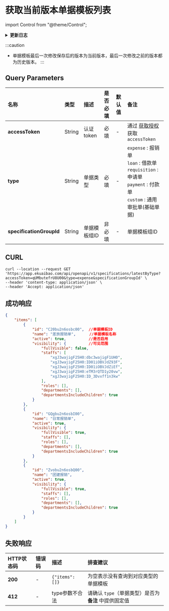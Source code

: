 # 获取当前版本单据模板列表

import Control from "@theme/Control";

<Control
method="GET"
url="/api/openapi/v1/specifications/latestByType"
/>

<details>
  <summary><b>更新日志</b></summary>
  <div>

[**1.20.0**](/docs/open-api/notice/update-log#1200) -> 🐞 响应信息中新增了 `visibility`（可见范围）字段。<br/>

  </div>
</details>

:::caution
- 单据模板最后一次修改保存后的版本为当前版本，最后一次修改之前的版本都为历史版本。
:::

## Query Parameters

| 名称 | 类型 | 描述 | 是否必填 | 默认值 | 备注 |
| :--- | :--- | :--- | :--- |:--- | :--- |
| **accessToken**          | String  | 认证token	  | 必填   | - | 通过 [获取授权](/docs/open-api/getting-started/auth) 获取 `accessToken` |
| **type**                 | String  | 单据类型	  | 必填   | - | `expense` : 报销单<br/>`loan` : 借款单<br/>`requisition` : 申请单<br/>`payment` : 付款单<br/>`custom` : 通用审批单(基础单据) |
| **specificationGroupId** | String  | 单据模板组ID | 非必填 | - | 单据模板组ID |

## CURL
```shell
curl --location --request GET 'https://app.ekuaibao.com/api/openapi/v1/specifications/latestByType?accessToken=qUMbutefrU8U00&type=expense&specificationGroupId' \
--header 'content-type: application/json' \
--header 'Accept: application/json'
```

## 成功响应
```json
{
    "items": [
        {
            "id": "C20bu2n6osbc00",  //单据模板ID
            "name": "差旅报销单",      //单据模板名称
            "active": true,          //是否启用
            "visibility": {          //可见范围
                "fullVisible": false,
                "staffs": [
                    "xgJ3wajigF25H0:dbc3wajigF1UH0",
                    "xgJ3wajigF25H0:ID01iOBVJdZ93F",
                    "xgJ3wajigF25H0:ID01iOBVJdZiEf",
                    "xgJ3wajigF25H0:eTM3rQTD1y20vw",
                    "xgJ3wajigF25H0:ID_3Dvxff1n3kw"
                ],
                "roles": [],
                "departments": [],
                "departmentsIncludeChildren": true
            }
        },
        {
            "id": "GQgbu2n6osbI00",
            "name": "日常报销单",
            "active": true,
            "visibility": {
                "fullVisible": true,
                "staffs": [],
                "roles": [],
                "departments": [],
                "departmentsIncludeChildren": true
            }
        },
        {
            "id": "Zvobu2n6osbQ00",
            "name": "团建报销",
            "active": true,
            "visibility": {
                "fullVisible": true,
                "staffs": [],
                "roles": [],
                "departments": [],
                "departmentsIncludeChildren": true
            }
        }
    ]
}
```

## 失败响应

| HTTP状态码 | 错误码 | 描述 | 排查建议 |
| :--- | :--- | :--- | :--- |
| **200** | - | `{"items": []}` | 为空表示没有查询到对应类型的单据模板 |
| **412** | - | type参数不合法 | 请确认 `type`（单据类型）是否为 **备注** 中提供固定值 |

